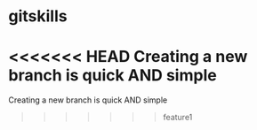 # gitskills
<<<<<<< HEAD
Creating a new branch is quick AND simple
=======
Creating a new branch is quick AND simple
>>>>>>> feature1
